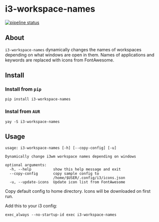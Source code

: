 # i3-workspace-names

[![pipeline status](https://gitlab.com/flib99/i3-workspace-names/badges/master/pipeline.svg)](https://gitlab.com/flib99/i3-workspace-names/commits/master)

## About

`i3-workspace-names` dynamically changes the names of workspaces depending on what windows are open in them. Names of applications and keywords are replaced with icons from FontAwesome.

## Install

### Install from `pip`

`pip install i3-workspace-names`

### Instal from `AUR`

`yay -S i3-workspace-names`

## Usage

    usage: i3-workspace-names [-h] [--copy-config] [-u]

    Dynamically change i3wm workspace names depending on windows

    optional arguments:
      -h, --help          show this help message and exit
      --copy-config       copy sample config to
                          /home/$USER/.config/i3/icons.json
      -u, --update-icons  Update icon list from FontAwesome

Copy default config to home directory. Icons will be downloaded on first run.

Add this to your i3 config:

    exec_always --no-startup-id exec i3-workspace-names
